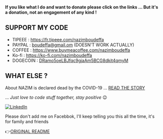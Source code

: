 **If you like what I do and want to donate please click on the links ... But it's a donation, not an engagement of any kind !**

## SUPPORT MY CODE

* TIPEEE : https://fr.tipeee.com/nazimboudeffa
* PAYPAL : boudeffa@gmail.om (DOESN'T WORK ACTUALLY)
* COFFEE : https://www.buymeacoffee.com/nazimboudeffa
* Ko-fi : https://ko-fi.com/nazimboudeffa
* DOGECOIN : [DRamo5oeLBJfqc9gjaAm5BCG8dkit4qmyM](https://dogechain.info/address/DRamo5oeLBJfqc9gjaAm5BCG8dkit4qmyM)

## WHAT ELSE ?

About NAZIM is declared dead by the COVID-19 ... [READ THE STORY](https://nazimboudeffa.livejournal.com/tag/covid)

... *Just love to code stuff together, stay positive* 😉

<a href="https://www.linkedin.com/in/boudeffa/" target="_blank"><img src="https://img.shields.io/badge/linkedin-%230077B5.svg?&style=for-the-badge&logo=linkedin&logoColor=white" alt="LinkedIn" /></a>
  
Please don't add me on Facebbok, I'll keep telling you this all the time, it's for family and friends

👉[ORIGINAL README](https://github.com/nazimboudeffa/nazimboudeffa/blob/main/README-more.md)
